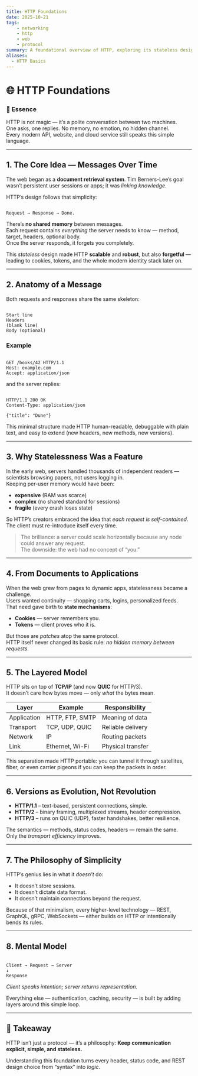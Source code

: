 ```yaml
---
title: HTTP Foundations
date: 2025-10-21
tags: 
    - networking
    - http
    - web
    - protocol
summary: A foundational overview of HTTP, exploring its stateless design, message structure, and evolution from a document retrieval system to the backbone of modern web communication.
aliases:
  - HTTP Basics
---
```



# 🌐 HTTP Foundations

### 🧩 Essence

HTTP is not magic — it’s a polite conversation between two machines.  
One asks, one replies. No memory, no emotion, no hidden channel.  
Every modern API, website, and cloud service still speaks this simple language.

---

## 1. The Core Idea — Messages Over Time

The web began as a **document retrieval system**. Tim Berners-Lee’s goal wasn’t persistent user sessions or apps; it was *linking knowledge*.  

HTTP’s design follows that simplicity:

```

Request → Response → Done.

```

There’s **no shared memory** between messages.  
Each request contains *everything* the server needs to know — method, target, headers, optional body.  
Once the server responds, it forgets you completely.

This *stateless* design made HTTP **scalable** and **robust**, but also **forgetful** — leading to cookies, tokens, and the whole modern identity stack later on.

---

## 2. Anatomy of a Message

Both requests and responses share the same skeleton:

```

Start line
Headers
(blank line)
Body (optional)

```

### Example

```

GET /books/42 HTTP/1.1
Host: example.com
Accept: application/json

```

and the server replies:

```

HTTP/1.1 200 OK
Content-Type: application/json

{"title": "Dune"}

```

This minimal structure made HTTP human-readable, debuggable with plain text, and easy to extend (new headers, new methods, new versions).

---

## 3. Why Statelessness Was a Feature

In the early web, servers handled thousands of independent readers — scientists browsing papers, not users logging in.  
Keeping per-user memory would have been:

* **expensive** (RAM was scarce)
* **complex** (no shared standard for sessions)
* **fragile** (every crash loses state)

So HTTP’s creators embraced the idea that *each request is self-contained*.  
The client must re-introduce itself every time.

> The brilliance: a server could scale horizontally because any node could answer any request.  
> The downside: the web had no concept of “you.”

---

## 4. From Documents to Applications

When the web grew from pages to dynamic apps, statelessness became a challenge.  
Users wanted continuity — shopping carts, logins, personalized feeds.  
That need gave birth to **state mechanisms**:

* **Cookies** — server remembers you.
* **Tokens** — client proves who it is.

But those are *patches* atop the same protocol.  
HTTP itself never changed its basic rule: *no hidden memory between requests*.

---

## 5. The Layered Model

HTTP sits on top of **TCP/IP** (and now **QUIC** for HTTP/3).  
It doesn’t care how bytes move — only *what* the bytes mean.

| Layer | Example | Responsibility |
|-------|----------|----------------|
| Application | HTTP, FTP, SMTP | Meaning of data |
| Transport | TCP, UDP, QUIC | Reliable delivery |
| Network | IP | Routing packets |
| Link | Ethernet, Wi-Fi | Physical transfer |

This separation made HTTP portable: you can tunnel it through satellites, fiber, or even carrier pigeons if you can keep the packets in order.

---

## 6. Versions as Evolution, Not Revolution

* **HTTP/1.1** – text-based, persistent connections, simple.
* **HTTP/2** – binary framing, multiplexed streams, header compression.
* **HTTP/3** – runs on QUIC (UDP), faster handshakes, better resilience.

The semantics — methods, status codes, headers — remain the same.  
Only the *transport efficiency* improves.

---

## 7. The Philosophy of Simplicity

HTTP’s genius lies in what it *doesn’t* do:

* It doesn’t store sessions.
* It doesn’t dictate data format.
* It doesn’t maintain connections beyond the request.

Because of that minimalism, every higher-level technology — REST, GraphQL, gRPC, WebSockets — either builds on HTTP or intentionally bends its rules.

---

## 8. Mental Model

```

Client → Request → Server
↓
Response

```

*Client speaks intention; server returns representation.*

Everything else — authentication, caching, security — is built by adding layers around this simple loop.

---

## 🧭 Takeaway

HTTP isn’t just a protocol — it’s a philosophy:
**Keep communication explicit, simple, and stateless.**

Understanding this foundation turns every header, status code, and REST design choice from “syntax” into *logic*.
